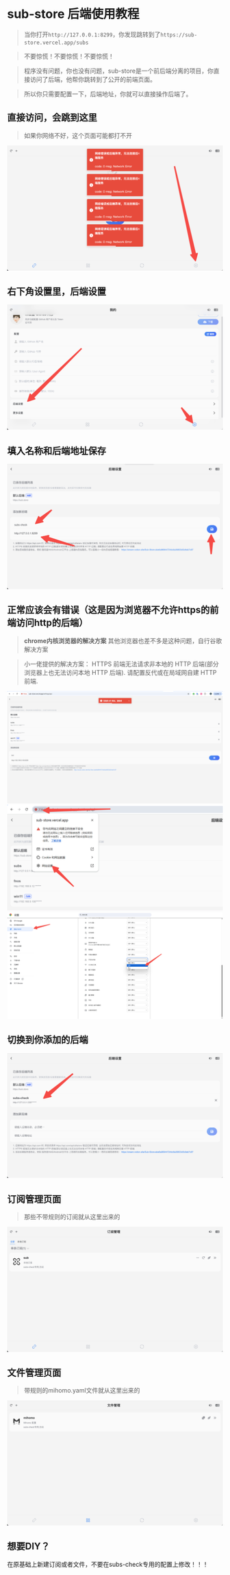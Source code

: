 # sub-store 后端使用教程

> 当你打开`http://127.0.0.1:8299`，你发现跳转到了`https://sub-store.vercel.app/subs`

> 不要惊慌！不要惊慌！不要惊慌！

> 程序没有问题，你也没有问题，sub-store是一个前后端分离的项目，你直接访问了后端，他帮你跳转到了公开的前端页面。

> 所以你只需要配置一下，后端地址，你就可以直接操作后端了。
## 直接访问，会跳到这里
> 如果你网络不好，这个页面可能都打不开

![步骤一](./images/sub-store1.png)

## 右下角设置里，后端设置
![步骤二](./images/sub-store2.png)

## 填入名称和后端地址保存
![步骤三](./images/sub-store3.png)

## 正常应该会有错误（这是因为浏览器不允许https的前端访问http的后端）

> **chrome内核浏览器的解决方案** 其他浏览器也差不多是这种问题，自行谷歌解决方案

> 小一佬提供的解决方案： HTTPS 前端无法请求非本地的 HTTP 后端(部分浏览器上也无法访问本地 HTTP 后端). 请配置反代或在局域网自建 HTTP 前端.

![](./images/sub-store7.png)
![](./images/sub-store8.png)
![](./images/sub-store9.png)
## 切换到你添加的后端
![步骤四](./images/sub-store4.png)

## 订阅管理页面
> 那些不带规则的订阅就从这里出来的

![步骤五](./images/sub-store5.png)

## 文件管理页面
> 带规则的mihomo.yaml文件就从这里出来的

![步骤六](./images/sub-store6.png)

## 想要DIY？

在原基础上新建订阅或者文件，不要在subs-check专用的配置上修改！！！